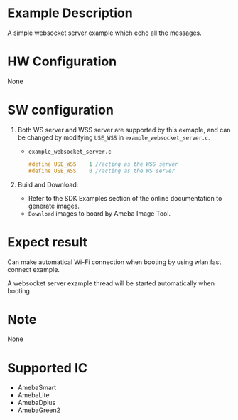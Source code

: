 # Example Description

A simple websocket server example which echo all the messages.

# HW Configuration

None

# SW configuration

1. Both WS server and WSS server are supported by this exmaple, and can be changed by modifying `USE_WSS` in `example_websocket_server.c`.
   - `example_websocket_server.c`
		```C
		#define USE_WSS    1 //acting as the WSS server
		#define USE_WSS    0 //acting as the WS server
		```

2. Build and Download:
   * Refer to the SDK Examples section of the online documentation to generate images.
   * `Download` images to board by Ameba Image Tool.

# Expect result

Can make automatical Wi-Fi connection when booting by using wlan fast connect example.

A websocket server example thread will be started automatically when booting.

# Note

None

# Supported IC

- AmebaSmart
- AmebaLite
- AmebaDplus
- AmebaGreen2
